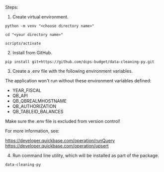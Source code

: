 Steps:

1. Create virtual environment.

`python -m venv "<choose directory name>"`

`cd "<your directory name>"`

`scripts/activate`

2. Install from GitHub.

`pip install git+https://github.com/dcps-budget/data-cleaning-py.git`

3. Create a .env file with the following environment variables.

The application won't run without these environment variables defined:
* YEAR_FISCAL
* QB_API
* QB_QBREALMHOSTNAME
* QB_AUTHORIZATION
* QB_TABLEID_BALANCES

Make sure the .env file is excluded from version control!

For more information, see:

https://developer.quickbase.com/operation/runQuery
https://developer.quickbase.com/operation/upsert

4. Run command line utility, which will be installed as part of the package.

`data-cleaning-py`
